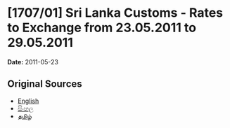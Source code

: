 # [1707/01] Sri Lanka Customs - Rates to Exchange from 23.05.2011 to 29.05.2011

**Date:** 2011-05-23

## Original Sources

- [English](https://documents.gov.lk/view/extra-gazettes/2011/5/1707-01_E.pdf)
- [සිංහල](https://documents.gov.lk/view/extra-gazettes/2011/5/1707-01_S.pdf)
- [தமிழ்](https://documents.gov.lk/view/extra-gazettes/2011/5/1707-01_T.pdf)

